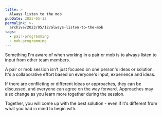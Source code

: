 ```yaml
---
title: >
  Always listen to the mob
pubDate: 2023-05-12
permalink: >-
  archive/2023/05/12/always-listen-to-the-mob
tags:
  - pair-programming
  - mob-programming
---
```


Something I'm aware of when working in a pair or mob is to always listen to input from other team members.

A pair or mob session isn't just focused on one person's ideas or solution. It's a collaborative effort based on everyone's input, experience and ideas.

If there are conflicting or different ideas or approaches, they can be discussed, and everyone can agree on the way forward. Approaches may also change as you learn more together during the session.

Together, you will come up with the best solution - even if it's different from what you had in mind to begin with.
